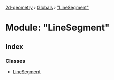 [2d-geometry](../README.md) › [Globals](../globals.md) › ["LineSegment"](_linesegment_.md)

# Module: "LineSegment"

## Index

### Classes

* [LineSegment](../classes/_linesegment_.linesegment.md)
